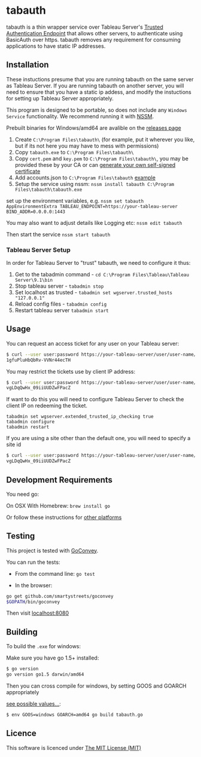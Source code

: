 # tabauth

tabauth is a thin wrapper service over Tableau Server's
[Trusted Authentication Endpoint](http://onlinehelp.tableau.com/current/server/en-us/help.htm#trusted_auth.htm%3FTocPath%3DAdministrator%2520Guide%7CTrusted%2520Authentication%7C_____0) 
that allows other servers, to authenticate using BasicAuth over https. tabauth removes any requirement for consuming applications to have static IP addresses.

## Installation

These instuctions presume that you are running tabauth on the same server as Tableau Server. If you are running tabauth on another server, 
you will need to ensure that you have a static ip addess, and modify the instuctions for setting up Tableau Server appropriately.

This program is designed to be portable, so does not include any `Windows Service` functionality. We recommend running it with [NSSM](http://nssm.cc/).

Prebuilt binaries for Windows/amd64 are avalible on the [releases page](https://github.com/reevoo/tabauth/releases)

1. Create `C:\Program Files\tabauth\` (for example, put it wherever you like, but if its not here you may have to mess with permissions)
2. Copy `tabauth.exe` to `C:\Program Files\tabauth\`
3. Copy `cert.pem` and `key.pem` to `C:\Program Files\tabauth\`, you may be provided these by your CA or can [generate your own self-signed certificate](https://devcenter.heroku.com/articles/ssl-certificate-self)
4. Add accounts.json to `C:\Program Files\tabauth` [example](./accounts.json.example)
5. Setup the service using nssm:
`nssm install tabauth C:\Program Files\tabauth\tabauth.exe`

set up the environment variables, e.g.
`nssm set tabauth AppEnvironmentExtra TABLEAU_ENDPOINT=https://your-tableau-server BIND_ADDR=0.0.0.0:1443`

You may also want to adjust details like Logging etc:
`nssm edit tabauth`

Then start the service
`nssm start tabauth`

### Tableau Server Setup

In order for Tableau Server to "trust" tabauth, we need to configure it thus:

1. Get to the tabadmin command - `cd C:\Program Files\Tableau\Tableau Server\9.1\bin`
2. Stop tableau server - `tabadmin stop`
3. Set localhost as trusted - `tabadmin set wgserver.trusted_hosts "127.0.0.1"`
4. Reload config files - `tabadmin config`
5. Restart tableau server `tabadmin start`

## Usage

You can request an access ticket for any user on your Tableau server:
```bash
$ curl --user user:password https://your-tableau-server/user/user-name/ticket
1gfuPluHbQbRv-VVNr44ecTH
```

You may restrict the tickets use by client IP address:
```bash
$ curl --user user:password https://your-tableau-server/user/user-name/ticket?client_ip=10.10.10.10
vgLDqQwHx_09iiUUDZwFPacZ
```
If want to do this you will need to configure Tableau Server to check the client IP on redeeming the ticket.

```
tabadmin set wgserver.extended_trusted_ip_checking true
tabadmin configure
tabadmin restart
```

If you are using a site other than the default one, you will need to specify a site id
```bash
$ curl --user user:password https://your-tableau-server/user/user-name/ticket?site_id=a4134fe9-d7ee-6783-88e9-a5eeb1f40476
vgLDqQwHx_09iiUUDZwFPacZ
```

## Development Requirements

You need go:

On OSX With Homebrew:
`brew install go`

Or follow these instructions for [other platforms](https://golang.org/doc/install)

## Testing

This project is tested with [GoConvey](http://goconvey.co/).

You can run the tests:

* From the command line:
`go test`

* In the browser:
```bash
go get github.com/smartystreets/goconvey
$GOPATH/bin/goconvey
```
Then visit [localhost:8080](http://localhost:8080)

## Building

To build the `.exe` for windows:

Make sure you have go 1.5+ installed:

```bash
$ go version
go version go1.5 darwin/amd64
```

Then you can cross compile for windows, by setting GOOS and GOARCH appropriately 

[see possible values...](https://github.com/golang/go/blob/master/src/go/build/syslist.go):

```bash
$ env GOOS=windows GOARCH=amd64 go build tabauth.go
```




## Licence

This software is licenced under [The MIT License (MIT)](./LICENCE.md)
